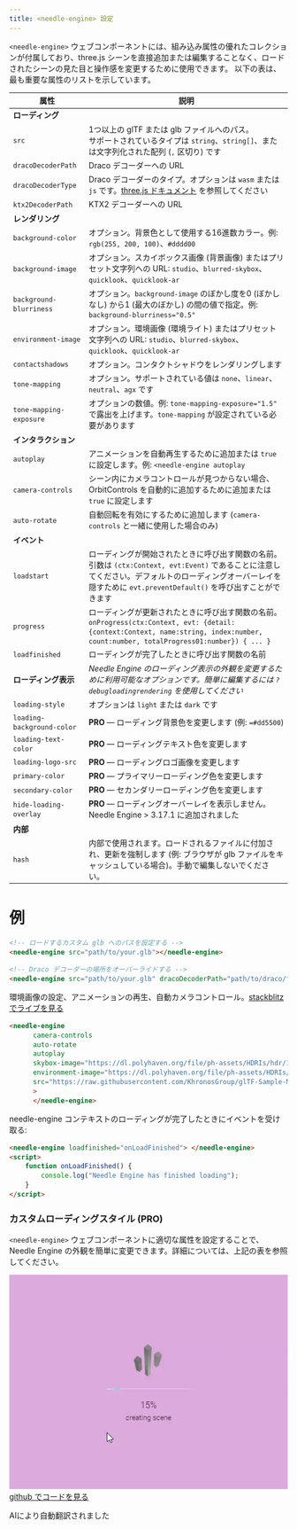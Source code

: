 ```yaml
---
title: <needle-engine> 設定
---
```


`<needle-engine>` ウェブコンポーネントには、組み込み属性の優れたコレクションが付属しており、three.js シーンを直接追加または編集することなく、ロードされたシーンの見た目と操作感を変更するために使用できます。
以下の表は、最も重要な属性のリストを示しています。

| 属性 | 説明 |
| --- | --- |
| **ローディング** | |
| `src` | 1つ以上の glTF または glb ファイルへのパス。<br/>サポートされているタイプは `string`、`string[]`、または文字列化された配列 (`,` 区切り) です |
| `dracoDecoderPath` | Draco デコーダーへの URL |
| `dracoDecoderType` | Draco デコーダーのタイプ。オプションは `wasm` または `js` です。[three.js ドキュメント](https://threejs.org/docs/#examples/en/loaders/DRACOLoader.setDecoderConfig) を参照してください |
| `ktx2DecoderPath` | KTX2 デコーダーへの URL |
| **レンダリング** | |
| `background-color` | オプション。背景色として使用する16進数カラー。例: `rgb(255, 200, 100)`、`#dddd00` |
| `background-image` | オプション。スカイボックス画像 (背景画像) またはプリセット文字列への URL: `studio`、`blurred-skybox`、`quicklook`、`quicklook-ar` |
| `background-blurriness` | オプション。`background-image` のぼかし度を0 (ぼかしなし) から1 (最大のぼかし) の間の値で指定。例: `background-blurriness="0.5"` |
| `environment-image` | オプション。環境画像 (環境ライト) またはプリセット文字列への URL: `studio`、`blurred-skybox`、`quicklook`、`quicklook-ar` |
| `contactshadows` | オプション。コンタクトシャドウをレンダリングします |
| `tone-mapping` | オプション。サポートされている値は `none`、`linear`、`neutral`、`agx` です |
| `tone-mapping-exposure` | オプションの数値。例: `tone-mapping-exposure="1.5"` で露出を上げます。`tone-mapping` が設定されている必要があります |
| **インタラクション** | |
| `autoplay` | アニメーションを自動再生するために追加または `true` に設定します。例: `<needle-engine autoplay` |
| `camera-controls` | シーン内にカメラコントロールが見つからない場合、OrbitControls を自動的に追加するために追加または `true` に設定します |
| `auto-rotate` | 自動回転を有効にするために追加します (`camera-controls` と一緒に使用した場合のみ) |
| **イベント** | |
| `loadstart` | ローディングが開始されたときに呼び出す関数の名前。引数は `(ctx:Context, evt:Event)` であることに注意してください。デフォルトのローディングオーバーレイを隠すために `evt.preventDefault()` を呼び出すことができます |
| `progress` | ローディングが更新されたときに呼び出す関数の名前。`onProgress(ctx:Context, evt: {detail: {context:Context, name:string, index:number, count:number, totalProgress01:number}) { ... }` |
| `loadfinished` | ローディングが完了したときに呼び出す関数の名前 |
| **ローディング表示** | *Needle Engine のローディング表示の外観を変更するために利用可能なオプションです。簡単に編集するには `?debugloadingrendering` を使用してください* |
| `loading-style` | オプションは `light` または `dark` です |
| `loading-background-color` | **PRO** — ローディング背景色を変更します (例: `=#dd5500`) |
| `loading-text-color` | **PRO** — ローディングテキスト色を変更します |
| `loading-logo-src` | **PRO** — ローディングロゴ画像を変更します |
| `primary-color` | **PRO** — プライマリーローディング色を変更します |
| `secondary-color` | **PRO** — セカンダリーローディング色を変更します |
| `hide-loading-overlay` | **PRO** — ローディングオーバーレイを表示しません。Needle Engine > 3.17.1 に追加されました
| **内部** | |
| `hash` | 内部で使用されます。ロードされるファイルに付加され、更新を強制します (例: ブラウザが glb ファイルをキャッシュしている場合)。手動で編集しないでください。 |


# 例

```html
<!-- ロードするカスタム glb へのパスを設定する -->
<needle-engine src="path/to/your.glb"></needle-engine>
```

```html
<!-- Draco デコーダーの場所をオーバーライドする -->
<needle-engine src="path/to/your.glb" dracoDecoderPath="path/to/draco/folder"></needle-engine>
```

環境画像の設定、アニメーションの再生、自動カメラコントロール。[stackblitz でライブを見る](https://stackblitz.com/edit/needle-engine-cycle-src?file=index.html)
```html
<needle-engine
      camera-controls
      auto-rotate
      autoplay
      skybox-image="https://dl.polyhaven.org/file/ph-assets/HDRIs/hdr/1k/industrial_sunset_puresky_1k.hdr"
      environment-image="https://dl.polyhaven.org/file/ph-assets/HDRIs/hdr/1k/industrial_sunset_puresky_1k.hdr"
      src="https://raw.githubusercontent.com/KhronosGroup/glTF-Sample-Models/master/2.0/DamagedHelmet/glTF-Embedded/DamagedHelmet.gltf"
      >
      </needle-engine>
```

needle-engine コンテキストのローディングが完了したときにイベントを受け取る:
```html
<needle-engine loadfinished="onLoadFinished"> </needle-engine>
<script>
    function onLoadFinished() {
        console.log("Needle Engine has finished loading");
    }
</script>
```

### カスタムローディングスタイル (PRO)

`<needle-engine>` ウェブコンポーネントに適切な属性を設定することで、Needle Engine の外観を簡単に変更できます。詳細については、上記の表を参照してください。

![custom loading](/imgs/custom-loading-style.webp)
[github でコードを見る](https://github.com/needle-engine/vite-template/blob/loading-style/custom/index.html)

AIにより自動翻訳されました